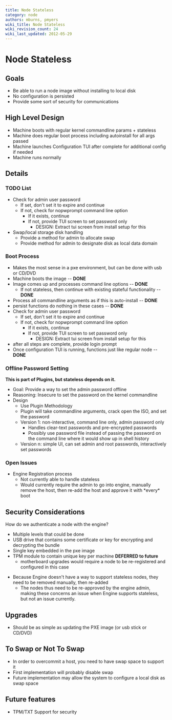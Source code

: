 ```yaml
---
title: Node Stateless
category: node
authors: mburns, pmyers
wiki_title: Node Stateless
wiki_revision_count: 24
wiki_last_updated: 2012-05-29
---
```


# Node Stateless

## Goals

*   Be able to run a node image without installing to local disk
*   No configuration is persisted
*   Provide some sort of security for communications

## High Level Design

*   Machine boots with regular kernel commandline params + stateless
*   Machine does regular boot process including autoinstall for all args passed
*   Machine launches Configuration TUI after complete for additional config if needed
*   Machine runs normally

## Details

### TODO List

*   Check for admin user password
    -   If set, don't set it to expire and continue
    -   If not, check for nopwprompt command line option
        -   If it exists, continue
        -   If not, provide TUI screen to set password only
            -   DESIGN: Extract tui screen from install setup for this
*   Swap/local storage disk handling
    -   Provide a method for admin to allocate swap
    -   Provide method for admin to designate disk as local data domain

### Boot Process

*   Makes the most sense in a pxe environment, but can be done with usb or CD/DVD
*   Machine boots the image -- **DONE**
*   Image comes up and processes command line options -- **DONE**
    -   If not stateless, then continue with existing stateful functionality -- **DONE**
*   Process all commandline arguments as if this is auto-install -- **DONE**
*   persist functions do nothing in these cases -- **DONE**
*   Check for admin user password
    -   If set, don't set it to expire and continue
    -   If not, check for nopwprompt command line option
        -   If it exists, continue
        -   If not, provide TUI screen to set password only
            -   DESIGN: Extract tui screen from install setup for this
*   after all steps are complete, provide login prompt
*   Once configuration TUI is running, functions just like regular node -- **DONE**

### Offline Password Setting

**This is part of Plugins, but stateless depends on it.**

*   Goal: Provide a way to set the admin password offline
*   Reasoning: Insecure to set the password on the kernel commandline
*   Design
    -   Use Plugin Methodology
    -   Plugin will take commandline arguments, crack open the ISO, and set the password
    -   Version 1: non-interactive, command line only, admin password only
        -   Handles clear-text passwords and pre-encrypted passwords
        -   Possibly use password file instead of passing the password on the command line where it would show up in shell history
    -   Version n: simple UI, can set admin and root passwords, interactively set passwords

### Open Issues

*   Engine Registration process
    -   Not currently able to handle stateless
    -   Would currently require the admin to go into engine, manually remove the host, then re-add the host and approve it with \*every\* boot

## Security Considerations

How do we authenticate a node with the engine?

*   Multiple levels that could be done
*   USB drive that contains some certificate or key for encrypting and decrypting the bundle
*   Single key embedded in the pxe image
*   TPM module to contain unique key per machine **DEFERRED to future**
    -   motherboard upgrades would require a node to be re-registered and configured in this case

<!-- -->

*   Because Engine doesn't have a way to support stateless nodes, they need to be removed manually, then re-added
    -   The nodes thus need to be re-approved by the engine admin, making these concerns an issue when Engine supports stateless, but not an issue currently.

## Upgrades

*   Should be as simple as updating the PXE image (or usb stick or CD/DVD)

## To Swap or Not To Swap

*   In order to overcommit a host, you need to have swap space to support it
*   First implementation will probably disable swap
*   Future implementation may allow the system to configure a local disk as swap space

## Future features

*   TPM/TXT Support for security
